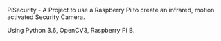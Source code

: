 PiSecurity - A Project to use a Raspberry Pi to create an infrared, motion activated Security Camera.

Using Python 3.6, OpenCV3, Raspberry Pi B.


